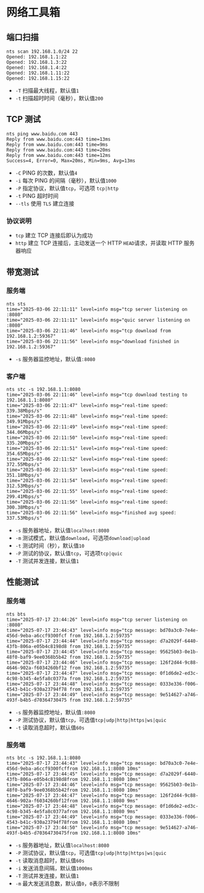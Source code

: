 # 网络工具箱

## 端口扫描

```shell
nts scan 192.168.1.0/24 22
Opened: 192.168.1.1:22
Opened: 192.168.1.3:22
Opened: 192.168.1.4:22
Opened: 192.168.1.11:22
Opened: 192.168.1.15:22
```

- `-T` 扫描最大线程，默认值`1`
- `-t` 扫描超时时间（毫秒），默认值`200`

## TCP 测试

```shell
nts ping www.baidu.com 443
Reply from www.baidu.com:443 time=13ms
Reply from www.baidu.com:443 time=9ms
Reply from www.baidu.com:443 time=20ms
Reply from www.baidu.com:443 time=12ms
Success=4, Error=0, Max=20ms, Min=9ms, Avg=13ms
```

- `-C` PING 的次数，默认值`4`
- `-i` 每次 PING 的间隔（毫秒），默认值`1000`
- `-P` 指定协议，默认值`tcp`，可选项 `tcp|http`
- `-t` PING 超时时间
- `--tls` 使用 `TLS` 建立连接

### 协议说明

- `tcp` 建立 TCP 连接后即认为成功
- `http` 建立 TCP 连接后，主动发送一个 HTTP `HEAD`请求，并读取 HTTP 服务器响应

## 带宽测试

### 服务端

```shell
nts sts
time="2025-03-06 22:11:11" level=info msg="tcp server listening on :8080"
time="2025-03-06 22:11:11" level=info msg="quic server listening on :8080"
time="2025-03-06 22:11:46" level=info msg="tcp download from 192.168.1.2:59367"
time="2025-03-06 22:11:56" level=info msg="download finished in 192.168.1.2:59367"
```

- `-s` 服务器监控地址，默认值`:8080`

### 客户端

```shell
nts stc -s 192.168.1.1:8080
time="2025-03-06 22:11:46" level=info msg="tcp download testing to 192.168.1.1:8080"
time="2025-03-06 22:11:47" level=info msg="real-time speed: 339.38Mbps/s"
time="2025-03-06 22:11:48" level=info msg="real-time speed: 349.91Mbps/s"
time="2025-03-06 22:11:49" level=info msg="real-time speed: 344.06Mbps/s"
time="2025-03-06 22:11:50" level=info msg="real-time speed: 335.20Mbps/s"
time="2025-03-06 22:11:51" level=info msg="real-time speed: 354.65Mbps/s"
time="2025-03-06 22:11:52" level=info msg="real-time speed: 372.55Mbps/s"
time="2025-03-06 22:11:53" level=info msg="real-time speed: 351.18Mbps/s"
time="2025-03-06 22:11:54" level=info msg="real-time speed: 312.53Mbps/s"
time="2025-03-06 22:11:55" level=info msg="real-time speed: 299.41Mbps/s"
time="2025-03-06 22:11:56" level=info msg="real-time speed: 300.38Mbps/s"
time="2025-03-06 22:11:56" level=info msg="finished avg speed: 337.53Mbps/s"
```

- `-s` 服务器地址，默认值`localhost:8080`
- `-m` 测试模式，默认值`download`，可选项`download|upload`
- `-t` 测试时间（秒），默认值`10`
- `-P` 测试的协议，默认值`tcp`，可选项`tcp|quic`
- `-T` 测试并发连接，默认值`1`

## 性能测试

### 服务端

```shell
nts bts 
time="2025-07-17 23:44:26" level=info msg="tcp server listening on :8080"
time="2025-07-17 23:44:43" level=info msg="tcp message: bd70a3c0-7e4e-456d-9eba-a6ccf9300fcf from 192.168.1.2:59735"
time="2025-07-17 23:44:44" level=info msg="tcp message: d7a2029f-6440-43fb-806a-e05b4c8198d8 from 192.168.1.2:59735"
time="2025-07-17 23:44:45" level=info msg="tcp message: 95625b03-0e1b-48f0-baf9-9ee0368b5b42 from 192.168.1.2:59735"
time="2025-07-17 23:44:46" level=info msg="tcp message: 126f2d44-9c88-4646-902a-f6034260bf12 from 192.168.1.2:59735"
time="2025-07-17 23:44:47" level=info msg="tcp message: 0f1d6de2-ed3c-4c98-b345-4e5fa8c0377a from 192.168.1.2:59735"
time="2025-07-17 23:44:48" level=info msg="tcp message: 0333e336-f006-4543-b41c-930a23794f78 from 192.168.1.2:59735"
time="2025-07-17 23:44:49" level=info msg="tcp message: 9e514627-a746-493f-b4b5-d70364730475 from 192.168.1.2:59735"
```

- `-s` 服务器监控地址，默认值`:8080`
- `-P` 测试协议，默认值`tcp`，可选值`tcp|udp|http|https|ws|quic`
- `-t` 读取消息超时，默认值`60s`

### 服务端

```shell
nts btc -s 192.168.1.1:8080
time="2025-07-17 23:44:43" level=info msg="tcp message: bd70a3c0-7e4e-456d-9eba-a6ccf9300fcffrom 192.168.1.1:8080 10ms"
time="2025-07-17 23:44:45" level=info msg="tcp message: d7a2029f-6440-43fb-806a-e05b4c8198d8from 192.168.1.1:8080 10ms"
time="2025-07-17 23:44:46" level=info msg="tcp message: 95625b03-0e1b-48f0-baf9-9ee0368b5b42from 192.168.1.1:8080 10ms"
time="2025-07-17 23:44:47" level=info msg="tcp message: 126f2d44-9c88-4646-902a-f6034260bf12from 192.168.1.1:8080 9ms"
time="2025-07-17 23:44:48" level=info msg="tcp message: 0f1d6de2-ed3c-4c98-b345-4e5fa8c0377afrom 192.168.1.1:8080 9ms"
time="2025-07-17 23:44:49" level=info msg="tcp message: 0333e336-f006-4543-b41c-930a23794f78from 192.168.1.1:8080 10ms"
time="2025-07-17 23:44:50" level=info msg="tcp message: 9e514627-a746-493f-b4b5-d70364730475from 192.168.1.1:8080 10ms"

```

- `-s` 服务器地址，默认值`localhost:8080`
- `-P` 测试协议，默认值`tcp`，可选值`tcp|udp|http|https|ws|quic`
- `-t` 读取消息超时，默认值`60s`
- `-i` 发送消息间隔，默认值`1000ms`
- `-T` 测试并发连接，默认值`1`
- `-m` 最大发送消息数，默认值`0`，`0`表示不限制